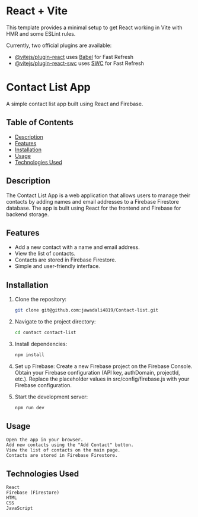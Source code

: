 # React + Vite

This template provides a minimal setup to get React working in Vite with HMR and some ESLint rules.

Currently, two official plugins are available:

- [@vitejs/plugin-react](https://github.com/vitejs/vite-plugin-react/blob/main/packages/plugin-react/README.md) uses [Babel](https://babeljs.io/) for Fast Refresh
- [@vitejs/plugin-react-swc](https://github.com/vitejs/vite-plugin-react-swc) uses [SWC](https://swc.rs/) for Fast Refresh

# Contact List App

A simple contact list app built using React and Firebase.

## Table of Contents

- [Description](#description)
- [Features](#features)
- [Installation](#installation)
- [Usage](#usage)
- [Technologies Used](#technologies-used)

## Description

The Contact List App is a web application that allows users to manage their contacts by adding names and email addresses to a Firebase Firestore database. The app is built using React for the frontend and Firebase for backend storage.

## Features

- Add a new contact with a name and email address.
- View the list of contacts.
- Contacts are stored in Firebase Firestore.
- Simple and user-friendly interface.

## Installation

1. Clone the repository:

   ```bash
   git clone git@github.com:jawadali4819/Contact-list.git

2. Navigate to the project directory:
   ```bash
   cd contact contact-list

3. Install dependencies:
    ```bash
    npm install

4. Set up Firebase:
    Create a new Firebase project on the Firebase Console.
    Obtain your Firebase configuration (API key, authDomain, projectId, etc.).
    Replace the placeholder values in src/config/firebase.js with your Firebase configuration.

5. Start the development server:
   ```bash
   npm run dev


## Usage
    Open the app in your browser.
    Add new contacts using the "Add Contact" button.
    View the list of contacts on the main page.
    Contacts are stored in Firebase Firestore.

## Technologies Used
    React
    Firebase (Firestore)
    HTML
    CSS
    JavaScript

